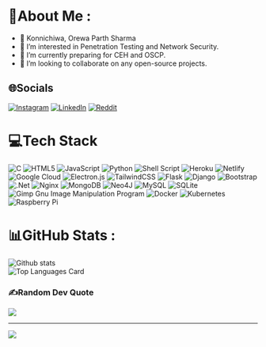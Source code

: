 # 💫About Me :
- 👋 Konnichiwa, Orewa Parth Sharma
- 👀 I’m interested in Penetration Testing and Network Security.
- 🌱 I’m currently preparing for CEH and OSCP. 
- 💞️ I’m looking to collaborate on any open-source projects.


## 🌐Socials
[![Instagram](https://img.shields.io/badge/Instagram-%23E4405F.svg?logo=Instagram&logoColor=white)](https://instagram.com/parthsharmajii) [![LinkedIn](https://img.shields.io/badge/LinkedIn-%230077B5.svg?logo=linkedin&logoColor=white)](https://linkedin.com/in/parthsharmajii) [![Reddit](https://img.shields.io/badge/Reddit-%23FF4500.svg?logo=Reddit&logoColor=white)](https://reddit.com/user/frogfucker666) 

# 💻Tech Stack

![C](https://img.shields.io/badge/c-%2300599C.svg?style=plastic&logo=c&logoColor=white) ![HTML5](https://img.shields.io/badge/html5-%23E34F26.svg?style=plastic&logo=html5&logoColor=white) ![JavaScript](https://img.shields.io/badge/javascript-%23323330.svg?style=plastic&logo=javascript&logoColor=%23F7DF1E) ![Python](https://img.shields.io/badge/python-3670A0?style=plastic&logo=python&logoColor=ffdd54) ![Shell Script](https://img.shields.io/badge/shell_script-%23121011.svg?style=plastic&logo=gnu-bash&logoColor=white) ![Heroku](https://img.shields.io/badge/heroku-%23430098.svg?style=plastic&logo=heroku&logoColor=white) ![Netlify](https://img.shields.io/badge/netlify-%23000000.svg?style=plastic&logo=netlify&logoColor=#00C7B7) ![Google Cloud](https://img.shields.io/badge/Google%20Cloud-%234285F4.svg?style=plastic&logo=google-cloud&logoColor=white) ![Electron.js](https://img.shields.io/badge/Electron-191970?style=plastic&logo=Electron&logoColor=white) ![TailwindCSS](https://img.shields.io/badge/tailwindcss-%2338B2AC.svg?style=plastic&logo=tailwind-css&logoColor=white) ![Flask](https://img.shields.io/badge/flask-%23000.svg?style=plastic&logo=flask&logoColor=white) ![Django](https://img.shields.io/badge/django-%23092E20.svg?style=plastic&logo=django&logoColor=white) ![Bootstrap](https://img.shields.io/badge/bootstrap-%23563D7C.svg?style=plastic&logo=bootstrap&logoColor=white) ![.Net](https://img.shields.io/badge/.NET-5C2D91?style=plastic&logo=.net&logoColor=white) ![Nginx](https://img.shields.io/badge/nginx-%23009639.svg?style=plastic&logo=nginx&logoColor=white) ![MongoDB](https://img.shields.io/badge/MongoDB-%234ea94b.svg?style=plastic&logo=mongodb&logoColor=white) 	![Neo4J](https://img.shields.io/badge/Neo4j-008CC1?style=plastic&logo=neo4j&logoColor=white) ![MySQL](https://img.shields.io/badge/mysql-%2300f.svg?style=plastic&logo=mysql&logoColor=white) ![SQLite](https://img.shields.io/badge/sqlite-%2307405e.svg?style=plastic&logo=sqlite&logoColor=white) ![Gimp Gnu Image Manipulation Program](https://img.shields.io/badge/Gimp-657D8B?style=plastic&logo=gimp&logoColor=FFFFFF) ![Docker](https://img.shields.io/badge/docker-%230db7ed.svg?style=plastic&logo=docker&logoColor=white) ![Kubernetes](https://img.shields.io/badge/kubernetes-%23326ce5.svg?style=plastic&logo=kubernetes&logoColor=white) ![Raspberry Pi](https://img.shields.io/badge/-RaspberryPi-C51A4A?style=plastic&logo=Raspberry-Pi)


# 📊GitHub Stats :
![Github stats](https://github-readme-stats.vercel.app/api?username=hack-parthsharma&theme=highcontrast&show_icons=true&count_private=true)<br/>
![Top Languages Card](https://github-readme-stats.vercel.app/api/top-langs/?username=hack-parthsharma)


### ✍️Random Dev Quote
![](https://quotes-github-readme.vercel.app/api?type=horizontal&theme=radical)

---
[![](https://visitcount.itsvg.in/api?id=hack-parthsharma&icon=2&color=0)](https://visitcount.itsvg.in)


